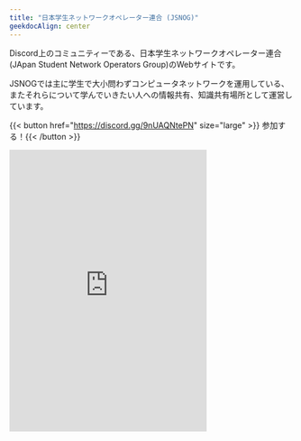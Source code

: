 ```yaml
---
title: "日本学生ネットワークオペレーター連合 (JSNOG)"
geekdocAlign: center
---
```


Discord上のコミュニティーである、日本学生ネットワークオペレーター連合(JApan Student Network Operators Group)のWebサイトです。

JSNOGでは主に学生で大小問わずコンピュータネットワークを運用している、またそれらについて学んでいきたい人への情報共有、知識共有場所として運営しています。

{{< button href="https://discord.gg/9nUAQNtePN" size="large" >}} 参加する！{{< /button >}}


<iframe src="https://discord.com/widget?id=1097489335143637042&theme=dark" width="350" height="500" allowtransparency="true" frameborder="0" sandbox="allow-popups allow-popups-to-escape-sandbox allow-same-origin allow-scripts"></iframe>
